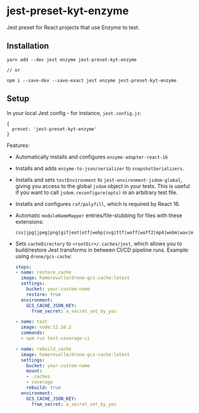 # jest-preset-kyt-enzyme

Jest preset for React projects that use Enzyme to test.

## Installation

```
yarn add --dev jest enzyme jest-preset-kyt-enzyme

// or

npm i --save-dev --save-exact jest enzyme jest-preset-kyt-enzyme
```

## Setup

In your local Jest config - for instance, `jest.config.js`:

```
{
  preset: 'jest-preset-kyt-enzyme'
}
```

Features:

* Automatically installs and configures `enzyme-adapter-react-16`
* Installs and adds `enzyme-to-json/serializer` to `snapshotSerializers`.
* Installs and sets `testEnvironment` to `jest-environment-jsdom-global`, giving you access to the global `jsdom` object in your tests. This is useful if you want to call `jsdom.reconfigure(opts)` in an arbitrary test file.
* Installs and configures `raf/polyfill`, which is required by React 16.
* Automatic `moduleNameMapper` entries/file-stubbing for files with these extensions:
  ```
  css|jpg|jpeg|png|gif|eot|otf|webp|svg|ttf|woff|woff2|mp4|webm|wav|mp3|m4a|aac|oga|ico|md
  ```
* Sets `cacheDirectory` to `<rootDir>/.caches/jest`, which allows you to build/restore Jest transforms in between CI/CD pipeline runs. Example: using `drone/gcs-cache`:

  ```yaml
  steps:
  - name: restore_cache
    image: homerovalle/drone-gcs-cache:latest
    settings:
      bucket: your-custom-name
      restore: true
    environment:
      GCS_CACHE_JSON_KEY:
        from_secret: a_secret_set_by_you

  - name: test
    image: node:12.16.2
    commands:
    - npm run test-coverage-ci

  - name: rebuild_cache
    image: homerovalle/drone-gcs-cache:latest
    settings:
      bucket: your-custom-name
      mount:
      - .caches
      - coverage
      rebuild: true
    environment:
      GCS_CACHE_JSON_KEY:
        from_secret: a_secret_set_by_you
  ```  
